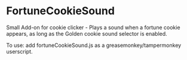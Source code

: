 # FortuneCookieSound
Small Add-on for cookie clicker - Plays a sound when a fortune cookie appears, as long as the Golden cookie sound selector is enabled.

To use: add fortuneCookieSound.js as a greasemonkey/tampermonkey userscript. 
